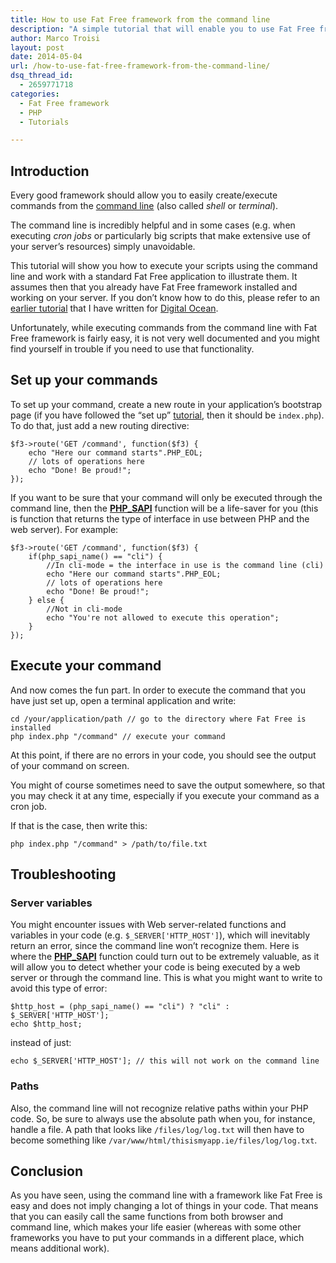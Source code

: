 ```yaml
---
title: How to use Fat Free framework from the command line
description: "A simple tutorial that will enable you to use Fat Free framework from command line in just a few minutes."
author: Marco Troisi
layout: post
date: 2014-05-04
url: /how-to-use-fat-free-framework-from-the-command-line/
dsq_thread_id:
  - 2659771718
categories:
  - Fat Free framework
  - PHP
  - Tutorials

---
```

## Introduction

Every good framework should allow you to easily create/execute commands from the [command line][1] (also called _shell_ or _terminal_).

The command line is incredibly helpful and in some cases (e.g. when executing _cron jobs_ or particularly big scripts that make extensive use of your server&#8217;s resources) simply unavoidable.<!--more-->

This tutorial will show you how to execute your scripts using the command line and work with a standard Fat Free application to illustrate them. It assumes then that you already have Fat Free framework installed and working on your server. If you don&#8217;t know how to do this, please refer to an [earlier tutorial][2] that I have written for [Digital Ocean][3].

Unfortunately, while executing commands from the command line with Fat Free framework is fairly easy, it is not very well documented and you might find yourself in trouble if you need to use that functionality.

## Set up your commands

To set up your command, create a new route in your application&#8217;s bootstrap page (if you have followed the &#8220;set up&#8221; [tutorial][2], then it should be `index.php`). To do that, just add a new routing directive:

    $f3->route('GET /command', function($f3) {
        echo "Here our command starts".PHP_EOL;
        // lots of operations here
        echo "Done! Be proud!";
    });


If you want to be sure that your command will only be executed through the command line, then the **[PHP_SAPI][4]** function will be a life-saver for you (this is function that returns the type of interface in use between PHP and the web server). For example:

    $f3->route('GET /command', function($f3) {
        if(php_sapi_name() == "cli") {
            //In cli-mode = the interface in use is the command line (cli)
            echo "Here our command starts".PHP_EOL;
            // lots of operations here
            echo "Done! Be proud!";
        } else {
            //Not in cli-mode
            echo "You're not allowed to execute this operation";
        }
    });


## Execute your command

And now comes the fun part. In order to execute the command that you have just set up, open a terminal application and write:

    cd /your/application/path // go to the directory where Fat Free is installed
    php index.php "/command" // execute your command


At this point, if there are no errors in your code, you should see the output of your command on screen.

You might of course sometimes need to save the output somewhere, so that you may check it at any time, especially if you execute your command as a cron job.

If that is the case, then write this:

    php index.php "/command" > /path/to/file.txt


## Troubleshooting

### Server variables

You might encounter issues with Web server-related functions and variables in your code (e.g. `$_SERVER['HTTP_HOST']`), which will inevitably return an error, since the command line won&#8217;t recognize them. Here is where the **[PHP_SAPI][4]** function could turn out to be extremely valuable, as it will allow you to detect whether your code is being executed by a web server or through the command line. This is what you might want to write to avoid this type of error:

    $http_host = (php_sapi_name() == "cli") ? "cli" : $_SERVER['HTTP_HOST'];
    echo $http_host;


instead of just:

    echo $_SERVER['HTTP_HOST']; // this will not work on the command line


### Paths

Also, the command line will not recognize relative paths within your PHP code. So, be sure to always use the absolute path when you, for instance, handle a file. A path that looks like `/files/log/log.txt` will then have to become something like `/var/www/html/thisismyapp.ie/files/log/log.txt`.

## Conclusion

As you have seen, using the command line with a framework like Fat Free is easy and does not imply changing a lot of things in your code. That means that you can easily call the same functions from both browser and command line, which makes your life easier (whereas with some other frameworks you have to put your commands in a different place, which means additional work).

 [1]: http://en.wikipedia.org/wiki/Command-line_interface "command line"
 [2]: https://www.digitalocean.com/community/articles/how-to-use-the-fat-free-php-framework
 [3]: http://www.digitalocean.com
 [4]: http://www.php.net/manual/en/reserved.constants.php
